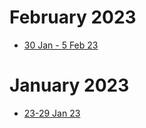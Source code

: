 # February 2023
- [30 Jan - 5 Feb 23]()

# January 2023
- [23-29 Jan 23](https://github.com/olblinov/privacy-engineering-toolkit/blob/main/news/2023/january/290123.md)
